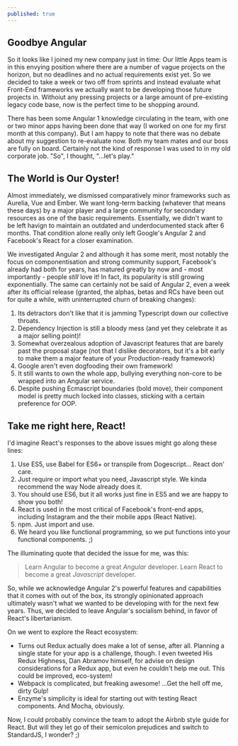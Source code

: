 ```yaml
---
published: true
---
```

## Goodbye Angular

So it looks like I joined my new company just in time: Our little Apps team is in this envying position where there are a number of vague projects on the horizon, but no deadlines and no actual requirements exist yet. So we decided to take a week or two off from sprints and instead evaluate what Front-End frameworks we actually want to be developing those future projects in. Withoiut any pressing projects or a large amount of pre-existing legacy code base, now is the perfect time to be shopping around.

There has been some Angular 1 knowledge circulating in the team, with one or two minor apps having been done that way (I worked on one for my first month at this company). But I am happy to note that there was no debate about my suggestion to re-evaluate now. Both my team mates and our boss are fully on board. Certainly not the kind of response I was used to in my old corporate job.
"So", I thought, "...let's play."

## The World is Our Oyster!

Almost immediately, we dismissed comparatively minor frameworks such as Aurelia, Vue and Ember. We want long-term backing (whatever that means these days) by a major player and a large community for secondary resources as one of the basic requirements. Essentially, we didn't want to be left havign to maintain an outdated and underdocumented stack after 6 months. That condition alone really only left Google's Angular 2 and Facebook's React for a closer examination.

We investigated Angular 2 and although it has some merit, most notably the focus on componentisation and strong community support, Facebook's already had both for years, has matured greatly by now and - most importantly - people *still* love it! In fact, its popularity is still growing exponentially.
The same can certainly not be said of Angular 2, even a week after its official release (granted, the alphas, betas and RCs have been out for quite a while, with uninterrupted churn of breaking changes): 

1. Its detractors don't like that it is jamming Typescript down our collective throats.
2. Dependency Injection is still a bloody mess (and yet they celebrate it as a major selling point)!
3. Somewhat overzealous adoption of Javascript features that are barely past the proposal stage (not that I dislike decorators, but it's a bit early to make them a major feature of your Production-ready framework)
4. Google aren't even dogfooding their own framework!
5. It still wants to own the whole app, bullying everything non-core to be wrapped into an Angular service.
6. Despite pushing Ecmascript boundaries (bold move), their component model is pretty much locked into classes, sticking with a certain preference for OOP.

## Take me right here, React!

I'd imagine React's responses to the above issues might go along these lines:

1. Use ES5, use Babel for ES6+ or transpile from Dogescript... React don' care.
2. Just require or import what you need, Javascript style. We kinda recommend the way Node already does it.
3. You should use ES6, but it all works just fine in ES5 and we are happy to show you both!
4. React is used in the most critical of Facebook's front-end apps, including Instagram and the their mobile apps (React Native).
5. npm.   Just import and use.
6. We heard you like functional programming, so we put functions into your functional components. ;)

The illuminating quote that decided the issue for me, was this:

> Learn Angular to become a great *Angular* developer.
> Learn React to become a great *Javascript* developer.

So, while we acknowledge Angular 2's powerful features and capabilities that it comes with out of the box, its strongly opinionated approach ultimately wasn't what we wanted to be developing with for the next few years.
Thus, we decided to leave Angular's socialism behind, in favor of React's libertarianism.

On we went to explore the React ecosystem:

* Turns out Redux actually does make a lot of sense, after all. Planning a single state for your app is a challenge, though. I even tweeted His Redux Highness, Dan Abramov himself, for advise on design considerations for a Redux app, but even he couldn't help me out. This could be improved, eco-system!
* Webpack is complicated, but freaking awesome! ...Get the hell off me, dirty Gulp!
* Enzyme's simplicity is ideal for starting out with testing React components. And Mocha, obviously.

Now, I could probably convince the team to adopt the Airbnb style guide for React. But will they let go of their semicolon prejudices and switch to StandardJS, I wonder? ;)
